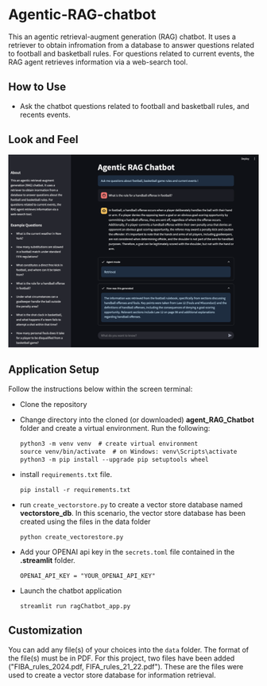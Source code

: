 # Agentic-RAG-chatbot

This an agentic retrieval-augment generation (RAG) chatbot. It uses a retriever to obtain infromation from a database to answer questions related to football and basketball rules. For questions related to current events, the RAG agent retrieves information via a web-search tool.

## How to Use

-  Ask the chatbot questions related to football and basketball rules, and recents events.


## Look and Feel

![RAG chatbot app](tmp/app_ftrontend.png)

## Application Setup
Follow the instructions below within the screen terminal:

- Clone the repository 

- Change directory into the cloned (or downloaded) **agent_RAG_Chatbot** folder and create a virtual environment. Run the following:
    ```
    python3 -m venv venv  # create virtual environment
    source venv/bin/activate  # on Windows: venv\Scripts\activate
    python3 -m pip install --upgrade pip setuptools wheel
    ```

- install `requirements.txt` file.
    ```
    pip install -r requirements.txt
    ```

- run `create_vectorstore.py` to create a vector store database named **vectorstore_db**. In this scenario, the vector store database has been created using the files in the data folder
    ```
    python create_vectorestore.py
    ```
- Add your OPENAI api key in the `secrets.toml` file contained in the **.streamlit** folder.

    ```
    OPENAI_API_KEY = "YOUR_OPENAI_API_KEY"
    ```

- Launch the chatbot application

    ```
    streamlit run ragChatbot_app.py
    ```

## Customization
You can add any file(s) of your choices into the `data` folder. The format of the file(s) must be in PDF. For this project, two files have been added ("FIBA_rules_2024.pdf, FIFA_rules_21_22.pdf"). These are the files were used to create a vector store database for information retrieval. 